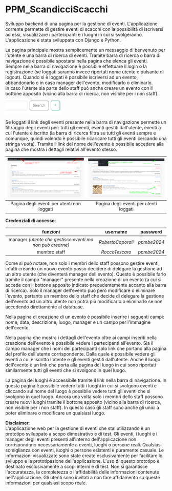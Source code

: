 # PPM_ScandicciScacchi
Sviluppo backend di una pagina per la gestione di eventi.
L'applicazione corrente permette di gestire eventi di scacchi con la possibilità di iscriversi ad essi, visualizzare i partecipanti e i luoghi in cui si svolgeranno.
L'applicazione è stata sviluppata con Django e Python.

La pagina principale mostra semplicemente un messaggio di benvenuto per l'utente e una barra di ricerca di eventi. Tramite barra di ricerca o barra di navigazione è possibile spostarsi nella pagina che elenca gli eventi. \
Sempre nella barra di navigazione è possibile effettuare il login o la registrazione (se loggati saranno invece riportati nome utente e pulsante di logout).
Quando si è loggati è possibile iscriversi ad un evento, abbandonarlo o in caso manager dell'evento, modificarlo o eliminarlo. \
In caso l'utente sia parte dello staff può anche creare un evento con il bottone apposito (vicino alla barra di ricerca, non visibile per i non staff). 
![](images/addevent_button.png)
 
 Se loggati il link degli eventi presente nella barra di navigazione permette un filtraggio degli eventi per: tutti gli eventi, eventi gestiti dall'utente, eventi a cui l'utente è iscritto (la barra di ricerca filtra su tutti gli eventi sempre e comunque, quindi volendo è possibile ricaricare tutti gli eventi cercando una stringa vuota). Tramite il link del nome dell'evento è possibile accedere alla pagina che mostra i dettagli relativi all'evento stesso.

| ![](images/tologin_eventpage.png) | ![](images/logged_eventpage.png) |
|:--:|:--:|
| Pagina degli eventi per utenti non loggati | Pagina degli eventi per utenti loggati |

__Credenziali di accesso__:

|__funzioni__|__username__|__password__|
|:--:|:--:|:--:|
| manager _(utente che gestisce eventi ma non può crearne)_ |_RobertoCaporali_|_ppmbe2024_|
| membro staff |_RoccoTescaro_|_ppmbe2024_|

Come si può notare, non solo i membri dello staff possono gestire eventi, infatti creando un nuovo evento posso decidere di delegare la gestione ad un altro utente (che diventerà manager dell'evento). Questo è possibile farlo tramite il campo "manager" presente nella creazione di un evento (a cui si accede con il bottone apposito indicato precedentemente accanto alla barra di ricerca). Solo il manager dell'evento può però modificare o eliminare l'evento, pertanto un membro dello staff che decide di delegare la gestione dell'evento ad un altro utente non potrà più modificarlo o eliminarlo se non accedendo direttamente al database.

Nella pagina di creazione di un evento è possibile inserire i seguenti campi: nome, data, descrizione, luogo, manager e un campo per l'immagine dell'evento. 

Nella pagina che mostra i dettagli dell'evento oltre ai campi inseriti nella creazione dell'evento è possibile vedere i partecipanti all'evento. Sia il campo manager che i nomi dei partecipanti solo link che portano alla pagina del profilo dell'utente corrispondente. Dalla quale è possibile vedere gli eventi a cui è iscritto l'utente e gli eventi gestiti dall'utente. Anche il luogo dell'evento è un link che porta alla pagina del luogo in cui sono riportati similarmente tutti gli eventi che si svolgono in quel luogo.

La pagina dei luoghi è accessibile tramite il link nella barra di navigazione. In questa pagina è possibile vedere tutti i luoghi in cui si svolgono eventi e cliccando sul nome del luogo è possibile vedere tutti gli eventi che si svolgono in quel luogo. Ancora una volta solo i membri dello staff possono creare nuovi luoghi tramite il bottone apposito (vicino alla barra di ricerca, non visibile per i non staff). In questo caso gli staff sono anche gli unici a poter eliminare o modificare un qualsiasi luogo.

__Disclaimer__: \
L'applicazione web per la gestione di eventi che stai utilizzando è un prototipo sviluppato a scopo dimostrativo e di test. Gli eventi, i luoghi e i manager degli eventi presenti all'interno dell'applicazione non corrispondono necessariamente a eventi, luoghi o persone reali. Qualsiasi somiglianza con eventi, luoghi o persone esistenti è puramente casuale. Le informazioni visualizzate sono state create esclusivamente per facilitare lo sviluppo e la prototipazione dell'applicazione. L'uso di questo prototipo è destinato esclusivamente a scopi interni e di test. Non si garantisce l'accuratezza, la completezza o l'affidabilità delle informazioni contenute nell'applicazione. Gli utenti sono invitati a non fare affidamento su queste informazioni per qualsiasi scopo reale.